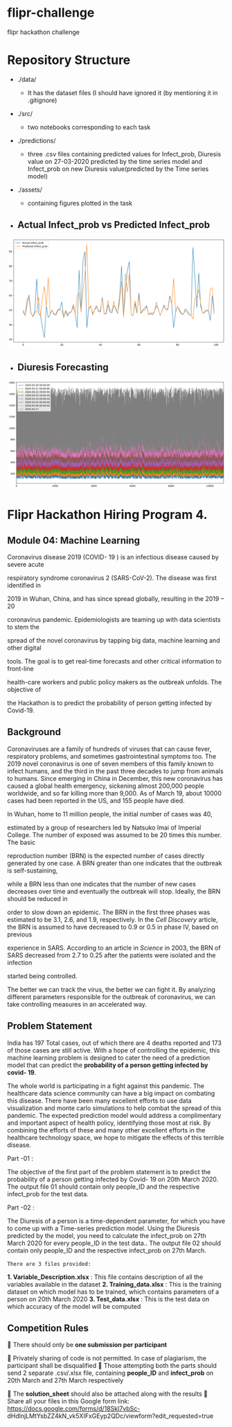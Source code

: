 # flipr-challenge
flipr hackathon challenge 

# Repository Structure 
- ./data/
  - It has the dataset files (I should have ignored it (by mentioning it in .gitignore) 
- ./src/
  - two notebooks corresponding to each task 
- ./predictions/
  - three .csv files containing predicted values for Infect_prob, Diuresis value on 27-03-2020 predicted by the time series model and Infect_prob on new Diuresis value(predicted by the Time series model)
- ./assets/
  - containing figures plotted in the task

- ## Actual Infect_prob vs Predicted Infect_prob
![Actual Infect_prob vs Predicted Infect_prob](assets/actualvspredicted.svg)


- ## Diuresis Forecasting 
![Diuresis Forecasting for 27-03-2020](assets/TimeSeriesForecasting.png)


# Flipr Hackathon Hiring Program 4.

## Module 04: Machine Learning

Coronavirus disease 2019 (COVID- 19 ) is an infectious disease caused by severe acute

respiratory syndrome coronavirus 2 (SARS-CoV-2). The disease was first identified in

2019 in Wuhan, China, and has since spread globally, resulting in the 2019 – 20

coronavirus pandemic. Epidemiologists are teaming up with data scientists to stem the

spread of the novel coronavirus by tapping big data, machine learning and other digital

tools. The goal is to get real-time forecasts and other critical information to front-line

health-care workers and public policy makers as the outbreak unfolds. The objective of

the Hackathon is to predict the probability of person getting infected by Covid-19.


## Background

Coronaviruses are a family of hundreds of viruses that can cause fever, respiratory
problems, and sometimes gastrointestinal symptoms too. The 2019 novel
coronavirus is one of seven members of this family known to infect humans, and
the third in the past three decades to jump from animals to humans. Since emerging
in China in December, this new coronavirus has caused a global health emergency,
sickening almost 200,000 people worldwide, and so far killing more than 9,000. As
of March 19, about 10000 cases had been reported in the US, and 155 people have
died.

In Wuhan, home to 11 million people, the initial number of cases was 40,

estimated by a group of researchers led by Natsuko Imai of Imperial College. The
number of exposed was assumed to be 20 times this number. The basic

reproduction number (BRN) is the expected number of cases directly generated
by one case. A BRN greater than one indicates that the outbreak is self-sustaining,

while a BRN less than one indicates that the number of new cases decreases over
time and eventually the outbreak will stop. Ideally, the BRN should be reduced in

order to slow down an epidemic. The BRN in the first three phases was estimated
to be 3.1, 2.6, and 1.9, respectively. In the _Cell Discovery_ article, the BRN is
assumed to have decreased to 0.9 or 0.5 in phase IV, based on previous

experience in SARS. According to an article in _Science_ in 2003, the BRN of SARS
decreased from 2.7 to 0.25 after the patients were isolated and the infection

started being controlled.

The better we can track the virus, the better we can fight it. By analyzing
different parameters responsible for the outbreak of coronavirus, we can take
controlling measures in an accelerated way.


## Problem Statement

India has 197 Total cases, out of which there are 4 deaths reported and 173 of
those cases are still active. With a hope of controlling the epidemic, this
machine learning problem is designed to cater the need of a prediction model
that can predict the **probability of a person getting infected by covid- 19**.

The whole world is participating in a fight against this pandemic. The
healthcare data science community can have a big impact on combating this
disease. There have been many excellent efforts to use data
visualization and monte carlo simulations to help combat the spread of this
pandemic. The expected prediction model would address a complimentary
and important aspect of health policy, identifying those most at risk. By
combining the efforts of these and many other excellent efforts in the
healthcare technology space, we hope to mitigate the effects of this terrible
disease.

Part -01 :

The objective of the first part of the problem statement is to predict the
probability of a person getting infected by Covid- 19 on 20th March 2020. The
output file 01 should contain only people_ID and the respective infect_prob
for the test data.

Part -02 :

The Diuresis of a person is a time-dependent parameter, for which you have to
come up with a Time-series prediction model. Using the Diuresis predicted by
the model, you need to calculate the infect_prob on 27th March 2020 for every
people_ID in the test data.. The output file 02 should contain only people_ID
and the respective infect_prob on 27th March.


```
There are 3 files provided:
```
**1. Variable_Description.xlsx** :
This file contains description of all the variables available in the dataset
**2. Training_data.xlsx** :
This is the training dataset on which model has to be trained, which contains
parameters of a person on 20th March 2020
**3. Test_data.xlsx** :
This is the test data on which accuracy of the model will be computed

## Competition Rules

 There should only be **one submission per participant**

 Privately sharing of code is not permitted. In case of plagiarism, the
participant shall be disqualified
 Those attempting both the parts should send 2 separate .csv/.xlsx file,
containing **people_ID** and **infect_prob** on 20th March and 27th March
respectively

 The **solution_sheet** should also be attached along with the results
 Share all your files in this Google form link:
https://docs.google.com/forms/d/18SkI7vbSc-
dHdlnjLMtYsbZZ4kN_vk5XIFxGEyp2QDc/viewform?edit_requested=true




